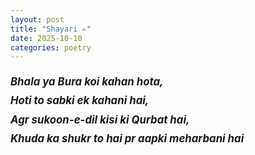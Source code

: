 ```yaml
---
layout: post
title: "Shayari ✍️"
date: 2025-10-10
categories: poetry
---
```


<p style="text-align:left; font-style:italic; font-size: 1.2em; line-height: 1.8;">
<strong>Bhala ya Bura koi kahan hota,</strong><br>
<strong>Hoti to sabki ek kahani hai,</strong><br>
<strong>Agr sukoon-e-dil kisi ki Qurbat hai,</strong><br>
<strong>Khuda ka shukr to hai pr aapki meharbani hai</strong>
</p>
